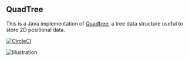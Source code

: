 QuadTree 
---------------
This is a Java implementation of [Quadtree](http://en.wikipedia.org/wiki/Quadtree), a tree data structure useful to store 2D positional data.

[![CircleCI](https://circleci.com/gh/varunpant/Quadtree.svg?style=svg)](https://circleci.com/gh/varunpant/Quadtree)

![Illustration](http://upload.wikimedia.org/wikipedia/commons/8/8b/Point_quadtree.svg "This image is for Illustration only")
